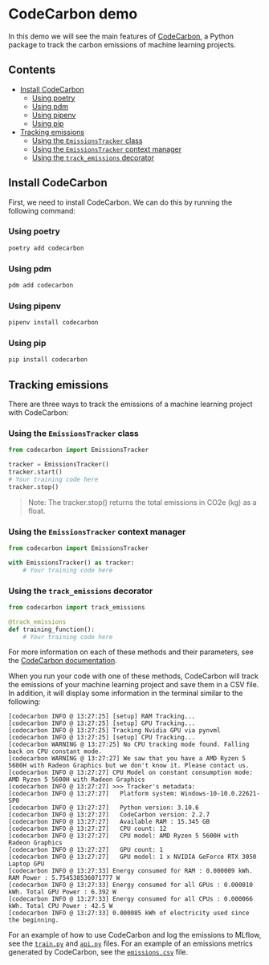 # CodeCarbon demo<!-- omit in toc -->
In this demo we will see the main features of [CodeCarbon](https://mlco2.github.io/codecarbon/index.html), a Python
package to track the carbon emissions of machine learning projects.

## Contents <!-- omit in toc -->
- [Install CodeCarbon](#install-codecarbon)
  - [Using poetry](#using-poetry)
  - [Using pdm](#using-pdm)
  - [Using pipenv](#using-pipenv)
  - [Using pip](#using-pip)
- [Tracking emissions](#tracking-emissions)
  - [Using the `EmissionsTracker` class](#using-the-emissionstracker-class)
  - [Using the `EmissionsTracker` context manager](#using-the-emissionstracker-context-manager)
  - [Using the `track_emissions` decorator](#using-the-track_emissions-decorator)


## Install CodeCarbon
First, we need to install CodeCarbon. We can do this by running the following command:

### Using poetry
```bash
poetry add codecarbon
```

### Using pdm
```bash
pdm add codecarbon
```

### Using pipenv
```bash
pipenv install codecarbon
```

### Using pip
```bash
pip install codecarbon
```

## Tracking emissions
There are three ways to track the emissions of a machine learning project with CodeCarbon:

### Using the `EmissionsTracker` class
```python
from codecarbon import EmissionsTracker

tracker = EmissionsTracker()
tracker.start()
# Your training code here
tracker.stop()
```
> Note: The tracker.stop() returns the total emissions in CO2e (kg) as a float.

### Using the `EmissionsTracker` context manager
```python
from codecarbon import EmissionsTracker

with EmissionsTracker() as tracker:
    # Your training code here
```

### Using the `track_emissions` decorator
```python
from codecarbon import track_emissions

@track_emissions
def training_function():
    # Your training code here
```

For more information on each of these methods and their parameters, see the [CodeCarbon documentation](https://mlco2.github.io/codecarbon/parameters.html).

When you run your code with one of these methods, CodeCarbon will track the emissions of your machine learning project and save them in a CSV file. In addition, it will display some information in the terminal similar to the following:
```
[codecarbon INFO @ 13:27:25] [setup] RAM Tracking...
[codecarbon INFO @ 13:27:25] [setup] GPU Tracking...
[codecarbon INFO @ 13:27:25] Tracking Nvidia GPU via pynvml
[codecarbon INFO @ 13:27:25] [setup] CPU Tracking...
[codecarbon WARNING @ 13:27:25] No CPU tracking mode found. Falling back on CPU constant mode.
[codecarbon WARNING @ 13:27:27] We saw that you have a AMD Ryzen 5 5600H with Radeon Graphics but we don't know it. Please contact us.
[codecarbon INFO @ 13:27:27] CPU Model on constant consumption mode: AMD Ryzen 5 5600H with Radeon Graphics
[codecarbon INFO @ 13:27:27] >>> Tracker's metadata:
[codecarbon INFO @ 13:27:27]   Platform system: Windows-10-10.0.22621-SP0
[codecarbon INFO @ 13:27:27]   Python version: 3.10.6
[codecarbon INFO @ 13:27:27]   CodeCarbon version: 2.2.7
[codecarbon INFO @ 13:27:27]   Available RAM : 15.345 GB
[codecarbon INFO @ 13:27:27]   CPU count: 12
[codecarbon INFO @ 13:27:27]   CPU model: AMD Ryzen 5 5600H with Radeon Graphics
[codecarbon INFO @ 13:27:27]   GPU count: 1
[codecarbon INFO @ 13:27:27]   GPU model: 1 x NVIDIA GeForce RTX 3050 Laptop GPU
[codecarbon INFO @ 13:27:33] Energy consumed for RAM : 0.000009 kWh. RAM Power : 5.754538536071777 W
[codecarbon INFO @ 13:27:33] Energy consumed for all GPUs : 0.000010 kWh. Total GPU Power : 6.392 W
[codecarbon INFO @ 13:27:33] Energy consumed for all CPUs : 0.000066 kWh. Total CPU Power : 42.5 W
[codecarbon INFO @ 13:27:33] 0.000085 kWh of electricity used since the beginning.
```

For an example of how to use CodeCarbon and log the emissions to MLflow, see the [`train.py`](../src/models/train.py) and [`api.py`](../src/app/api.py) files. For
an example of an emissions metrics generated by CodeCarbon, see the [`emissions.csv`](../metrics/emissions.csv) file.
